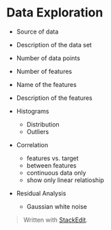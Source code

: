 
# Data Exploration

- Source of data
- Description of the data set
- Number of data points
- Number of features
- Name of the features
- Description of the features

- Histograms
	- Distribution
	- Outliers

- Correlation
	- features vs. target
	- between features
	- continuous data only
	- show only linear relatioship

- Residual Analysis
	- Gaussian white noise



> Written with [StackEdit](https://stackedit.io/).
<!--stackedit_data:
eyJoaXN0b3J5IjpbLTc2MzE3NjY0MywtMTc1NTc4Mzc4NiwtMT
E2Mjk0NjY5MCw3MTQ1MDAzMTEsNTgyMTg0NDUyLDE5MDAwMjI0
M119
-->